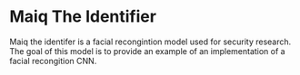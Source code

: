 # Maiq The Identifier
Maiq the identifer is a facial recongintion model used for security research. The goal of this model is to provide an example 
of an implementation of a facial recongition CNN.